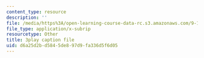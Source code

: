 ```yaml
---
content_type: resource
description: ''
file: /media/https%3A/open-learning-course-data-rc.s3.amazonaws.com/9-14-brain-structure-and-its-origins-spring-2014/d6a25d2bd5845de897d9fa336d5f6d05_555117.vtt
file_type: application/x-subrip
resourcetype: Other
title: 3play caption file
uid: d6a25d2b-d584-5de8-97d9-fa336d5f6d05
---
```

